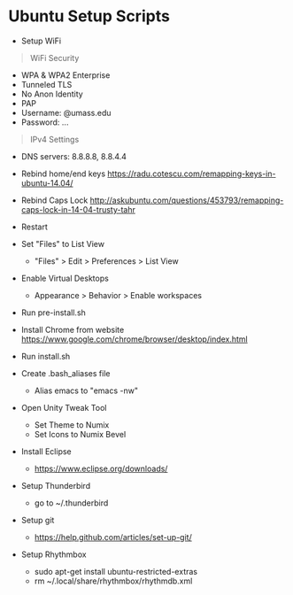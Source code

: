 # Ubuntu Setup Scripts

 - Setup WiFi
  >WiFi Security
   - WPA & WPA2 Enterprise
   - Tunneled TLS
   - No Anon Identity
   - PAP
   - Username: <username>@umass.edu
   - Password: ...
  >IPv4 Settings
   - DNS servers: 8.8.8.8, 8.8.4.4

 - Rebind home/end keys
https://radu.cotescu.com/remapping-keys-in-ubuntu-14.04/
 - Rebind Caps Lock
http://askubuntu.com/questions/453793/remapping-caps-lock-in-14-04-trusty-tahr

 - Restart

 - Set "Files" to List View
   - "Files" > Edit > Preferences > List View

 - Enable Virtual Desktops
   - Appearance > Behavior > Enable workspaces

 - Run pre-install.sh

 - Install Chrome from website
https://www.google.com/chrome/browser/desktop/index.html

 - Run install.sh

 - Create .bash_aliases file
   - Alias emacs to "emacs -nw"

 - Open Unity Tweak Tool
   - Set Theme to Numix
   - Set Icons to Numix Bevel

 - Install Eclipse
   - https://www.eclipse.org/downloads/

 - Setup Thunderbird
   - go to ~/.thunderbird

 - Setup git
   - https://help.github.com/articles/set-up-git/

 - Setup Rhythmbox
   - sudo apt-get install ubuntu-restricted-extras
   - rm ~/.local/share/rhythmbox/rhythmdb.xml

